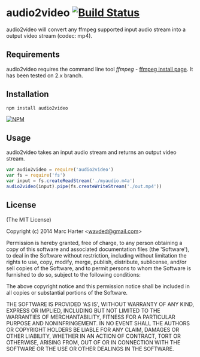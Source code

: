 # audio2video [![Build Status](https://secure.travis-ci.org/wavded/audio2video.png)](http://travis-ci.org/wavded/audio2video)

audio2video will convert any ffmpeg supported input audio stream into a output video stream (codec: mp4).

## Requirements

audio2video requires the command line tool *ffmpeg* - [ffmpeg install page](http://ffmpeg.org/download.html).  It has been tested on 2.x branch.

## Installation

    npm install audio2video

[![NPM](https://nodei.co/npm/audio2video.png?downloads=true)](https://nodei.co/npm/audio2video)

## Usage

audio2video takes an input audio stream and returns an output video stream.

```js
var audio2video = require('audio2video')
var fs = require('fs')
var input = fs.createReadStream('./myaudio.m4a')
audio2video(input).pipe(fs.createWriteStream('./out.mp4'))
```

## License

(The MIT License)

Copyright (c) 2014 Marc Harter &lt;wavded@gmail.com&gt;

Permission is hereby granted, free of charge, to any person obtaining
a copy of this software and associated documentation files (the
'Software'), to deal in the Software without restriction, including
without limitation the rights to use, copy, modify, merge, publish,
distribute, sublicense, and/or sell copies of the Software, and to
permit persons to whom the Software is furnished to do so, subject to
the following conditions:

The above copyright notice and this permission notice shall be
included in all copies or substantial portions of the Software.

THE SOFTWARE IS PROVIDED 'AS IS', WITHOUT WARRANTY OF ANY KIND,
EXPRESS OR IMPLIED, INCLUDING BUT NOT LIMITED TO THE WARRANTIES OF
MERCHANTABILITY, FITNESS FOR A PARTICULAR PURPOSE AND NONINFRINGEMENT.
IN NO EVENT SHALL THE AUTHORS OR COPYRIGHT HOLDERS BE LIABLE FOR ANY
CLAIM, DAMAGES OR OTHER LIABILITY, WHETHER IN AN ACTION OF CONTRACT,
TORT OR OTHERWISE, ARISING FROM, OUT OF OR IN CONNECTION WITH THE
SOFTWARE OR THE USE OR OTHER DEALINGS IN THE SOFTWARE.

